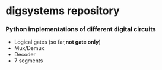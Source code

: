 # digsystems repository
### Python implementations of different digital circuits
- Logical gates (so far,**not gate only**)
- Mux/Demux
- Decoder
- 7 segments
